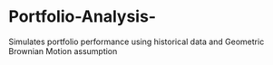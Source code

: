 # Portfolio-Analysis-
Simulates portfolio performance using historical data and Geometric Brownian Motion assumption
